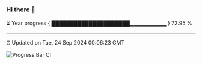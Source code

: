 ### Hi there 👋

⏳ Year progress { █████████████████████▁▁▁▁▁▁▁▁▁ } 72.95 %

---

⏰ Updated on Tue, 24 Sep 2024 00:06:23 GMT

![Progress Bar CI](https://github.com/liununu/liununu/workflows/Progress%20Bar%20CI/badge.svg)
